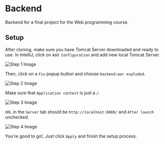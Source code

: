 # Backend

Backend for a final project for the Web programming course.

## Setup

After cloning, make sure you have Tomcat Server downloaded and ready to use. In IntelliJ, click on ```Add Configuration``` and add new local Tomcat Server.

<img src="/Web-programming-P/backend/images/backend-setup/1.png" alt="Step 1 Image"/></br>

Then, click on a ```Fix``` popup button and choose ```backend:war exploded```.

<img src="/Web-programming-P/backend/images/backend-setup/2.png" alt="Step 2 Image"/></br>

Make sure that ```Application context``` is just a ```/```.

<img src="/Web-programming-P/backend/images/backend-setup/3.png" alt="Step 3 Image"/></br>


```URL``` in the ```Server``` tab should be ```http://localhost:8080/``` and ```After launch``` unchecked.

<img src="/Web-programming-P/backend/images/backend-setup/4.png" alt="Step 4 Image"/></br>

You're good to go!, Just click ```Apply``` and finish the setup process.